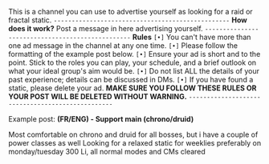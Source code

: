 This is a channel you can use to advertise yourself as looking for a raid or fractal static.
`-------------------------------------------------`
**How does it work?**
Post a message in here advertising yourself.
`-------------------------------------------------`
**Rules**
`[•]` You can't have more than one ad message in the channel at any one time.
`[•]` Please follow the formatting of the example post below.
`[•]` Ensure your ad is short and to the point. Stick to the roles you can play, your schedule, and a brief outlook on what your ideal group's aim would be.
`[•]` Do not list ALL the details of your past experience; details can be discussed in DMs.
`[•]` If you have found a static, please delete your ad.
**MAKE SURE YOU FOLLOW THESE RULES OR YOUR POST WILL BE DELETED WITHOUT WARNING.**
`-------------------------------------------------`

Example post:
**(FR/ENG) - Support main (chrono/druid)**

Most comfortable on chrono and druid for all bosses, but i have a couple of power classes as well
Looking for a relaxed static for weeklies preferably on monday/tuesday
300 Li, all normal modes and CMs cleared
